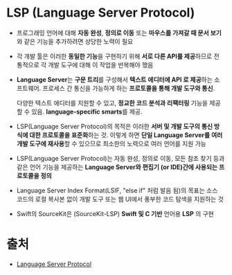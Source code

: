 # LSP (Language Server Protocol)

- 프로그래밍 언어에 대해 **자동 완성**, **정의로 이동** 또는 **마우스를 가져갈 때 문서 보기**와 같은 기능을 추가하려면 상당한 노력이 필요
- 각 개발 툴은 이러한 **동일한 기능**을 구현하기 위해 **서로 다른 API를 제공**하므로 전통적으로 각 개발 도구에 대해 이 작업을 반복해야 했음
- **Language Server**는 **구문 트리**를 구성해서 **텍스트 에디터에 API 로 제공**하는 소프트웨어. 프로세스 간 통신을 가능하게 하는 **프로토콜을 통해 개발 도구와 통신**. 
  
  다양한 텍스트 에디터를 지원할 수 있고, **정교한 코드 분석과 리팩터링** 기능을 제공할 수 있음. **language-specific smarts**를 제공.
- LSP(Language Server Protocol)의 목적은 이러한 **서버 및 개발 도구의 통신 방식에 대한 프로토콜을 표준화**하는 것. 이렇게 하면 **단일 Language Server를 여러 개발 도구에 재사용**할 수 있으므로 최소한의 노력으로 여러 언어를 지원 가능
- LSP(Language Server Protocol)는 자동 완성, 정의로 이동, 모든 참조 찾기 등과 같은 언어 기능을 제공하는 **Language Server와 편집기 (or IDE)간에  사용되는 프로토콜을 정의**
- Language Server Index Format(LSIF, "else if" 처럼 발음 됨)의 목표는 소스 코드의 로컬 복사본 없이 개발 도구 또는 웹 UI에서 풍부한 코드 탐색을 지원하는 것
- Swift의 SourceKit은 (SourceKit-LSP) **Swift 및 C 기반** 언어용 **LSP** 의 구현

# 출처

- [Language Server Protocol](https://microsoft.github.io/language-server-protocol/)

